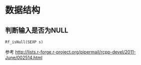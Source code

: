# 数据结构

## 判断输入是否为NULL
```
Rf_isNull(SEXP s)
```
参考 http://lists.r-forge.r-project.org/pipermail/rcpp-devel/2011-June/002514.html
